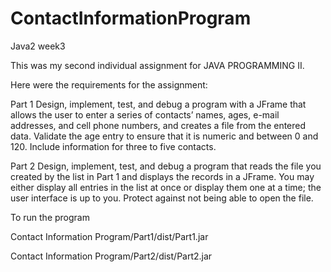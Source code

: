 # ContactInformationProgram
Java2 week3

This was my second individual assignment for JAVA PROGRAMMING II.

Here were the requirements for the assignment:

Part 1
Design, implement, test, and debug a program with a JFrame that allows the user to enter 
a series of contacts’ names, ages, e-mail addresses, and cell phone numbers, and creates a file from the entered data. 
Validate the age entry to ensure that it is numeric and between 0 and 120. Include information for three to five contacts.

Part 2
Design, implement, test, and debug a program that reads the file you created by the list in Part 1 
and displays the records in a JFrame. You may either display all entries in the list at once 
or display them one at a time; the user interface is up to you. Protect against not being able to open the file.

To run the program

Contact Information Program/Part1/dist/Part1.jar

Contact Information Program/Part2/dist/Part2.jar

